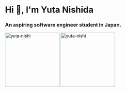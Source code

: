 <h1 align="left">Hi 👋, I'm Yuta Nishida</h1>
<h3 align="left">An aspiring software engineer student in Japan.</h3>

<p><img align="left" height="180px" src="https://github-readme-stats.vercel.app/api/top-langs?username=yuta-nishi&show_icons=true&locale=en&layout=compact&theme=onedark&count_private=true" alt="yuta-nishi" /></p>

<p><img align="center" height="180px" src="https://github-readme-stats.vercel.app/api?username=yuta-nishi&show_icons=true&locale=en&theme=onedark&count_private=true" alt="yuta-nishi" /></p>
